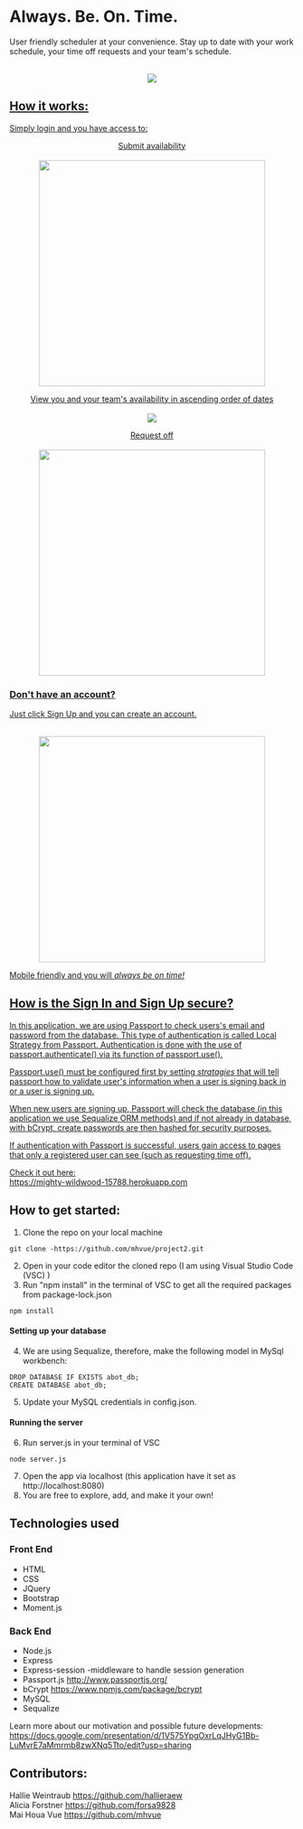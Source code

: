 # Always. Be. On. Time.
User friendly scheduler at your convenience. Stay up to date with your work schedule, your time off requests and your team's schedule. 

<p align="center"><a href="https://mighty-wildwood-15788.herokuapp.com">
<br><img src= "public/images/ABOT.indexImg.png"></p>

## How it works:

Simply login and you have access to:

<p align="center">Submit availability<br>
<br><img src= "public/images/avail.png" width = "400"></p>

<p align="center">View you and your team's availability in ascending order of dates<br>
<br><img src= "public/images/schedule.png"></p>

<p align="center">Request off<br>
<br><img src= "public/images/requestoff.png" width = "400"></p>

### Don't have an account? 
Just click Sign Up and you can create an account.
<p align="center">
<br><img src= "public/images/signUp.png" width = "400"></p>

Mobile friendly and you will *always be on time!*

## How is the Sign In and Sign Up secure?  
In this application, we are using Passport to check users's email and password from the database. This type of authentication is called Local Strategy from Passport. Authentication is done with the use of passport.authenticate() via its function of passport.use().

Passport.use() must be configured first by setting _stratagies_ that will tell passport how to validate user's information when a user is signing back in or a user is signing up. 

When new users are signing up, Passport will check the database (in this application we use Sequalize ORM methods) and if not already in database, with bCrypt, create passwords are then hashed for security purposes. 

If authentication with Passport is successful, users gain access to pages that only a registered user can see (such as requesting time off). 


Check it out here:<br>
 https://mighty-wildwood-15788.herokuapp.com  


## How to get started: 
1. Clone the repo on your local machine 
<pre><code>git clone -https://github.com/mhvue/project2.git </code></pre>
2. Open in your code editor  the cloned repo (I am using Visual Studio Code (VSC) )
3. Run "npm install" in the terminal of VSC to get all the required packages from package-lock.json 
<pre><code>npm install</code></pre>

#### Setting up your database
4. We are using Sequalize, therefore, make the following model in MySql workbench: 
<pre><code>DROP DATABASE IF EXISTS abot_db;
CREATE DATABASE abot_db; </code></pre>
5. Update your MySQL credentials in config.json.

#### Running the server
6. Run server.js in your terminal of VSC 
<pre><code>node server.js</code></pre>
7. Open the app via localhost (this application have it set as http://localhost:8080)
8. You are free to explore, add, and make it your own! 


## Technologies used

### Front End 
* HTML
* CSS
* JQuery
* Bootstrap
* Moment.js 
### Back End 
* Node.js
* Express
* Express-session -middleware to handle session generation
* Passport.js http://www.passportjs.org/ 
* bCrypt https://www.npmjs.com/package/bcrypt 
* MySQL
* Sequalize

Learn more about our motivation and possible future developments: https://docs.google.com/presentation/d/1V575YpgOxrLqJHyG1Bb-LuMvrE7aMmrmb8zwXNq5Tto/edit?usp=sharing

## Contributors:
Hallie Weintraub https://github.com/hallieraew <br>
Alicia Forstner https://github.com/forsa9828<br>
Mai Houa Vue https://github.com/mhvue 


